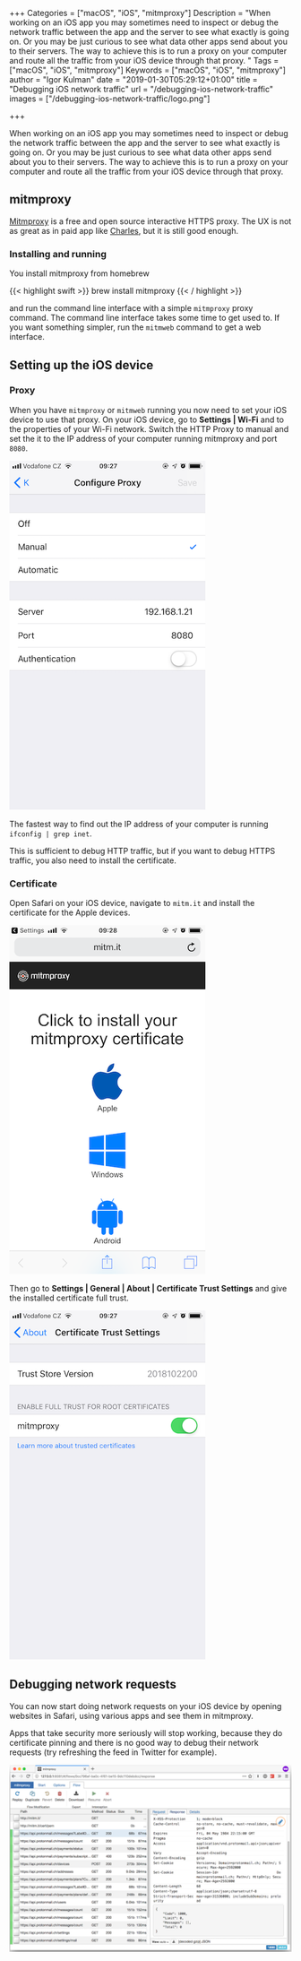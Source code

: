 +++
Categories = ["macOS", "iOS", "mitmproxy"]
Description = "When working on an iOS app you may sometimes need to inspect or debug the network traffic between the app and the server to see what exactly is going on. Or you may be just curious to see what data other apps send about you to their servers. The way to achieve this is to run a proxy on your computer and route all the traffic from your iOS device through that proxy. "
Tags = ["macOS", "iOS", "mitmproxy"]
Keywords = ["macOS", "iOS", "mitmproxy"]
author = "Igor Kulman"
date = "2019-01-30T05:29:12+01:00"
title = "Debugging iOS network traffic"
url = "/debugging-ios-network-traffic"
images = ["/debugging-ios-network-traffic/logo.png"]

+++

When working on an iOS app you may sometimes need to inspect or debug the network traffic between the app and the server to see what exactly is going on. Or you may be just curious to see what data other apps send about you to their servers. The way to achieve this is to run a proxy on your computer and route all the traffic from your iOS device through that proxy. 

## mitmproxy

[Mitmproxy](https://mitmproxy.org/) is a free and open source interactive HTTPS proxy. The UX is not as great as in paid app like [Charles](https://www.charlesproxy.com/), but it is still good enough.

### Installing and running

You install mitmproxy from homebrew

{{< highlight swift >}}
brew install mitmproxy
{{< / highlight >}}

and run the command line interface with a simple `mitmproxy` proxy command. The command line interface takes some time to get used to. If you want something simpler, run the `mitmweb` command to get a web interface.

## Setting up the iOS device

### Proxy

When you have `mitmproxy` or `mitmweb` running you now need to set your iOS device to use that proxy. On your iOS device, go to **Settings | Wi-Fi** and to the properties of your Wi-Fi network. Switch the HTTP Proxy to manual and set the it to the IP address of your computer running mitmproxy and port `8080`.

<!--more-->

![Proxy setting on iOS](proxy.png)

The fastest way to find out the IP address  of your computer is running `ifconfig | grep inet`.

This is sufficient to debug HTTP traffic, but if you want to debug HTTPS traffic, you also need to install the certificate.

### Certificate

Open Safari on your iOS device, navigate to `mitm.it` and install the certificate for the Apple devices. 

![Installing certificate on iOS](cert.png)

Then go to **Settings | General | About | Certificate Trust Settings** and give the installed certificate full trust.

![Trusting certificate on iOS](trust.png)

## Debugging network requests

You can now start doing network requests on your iOS device by opening websites in Safari, using various apps and see them in mitmproxy. 

Apps that take security more seriously will stop working, because they do certificate pinning and there is no good way to debug their network requests (try refreshing the feed in Twitter for example).

![mitmproxy web UI](mitmweb.png)